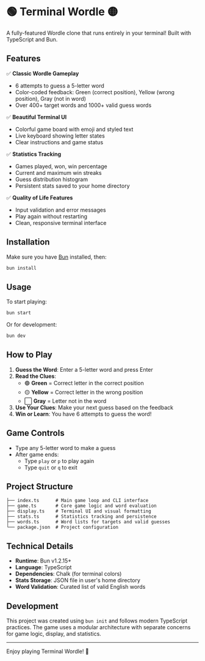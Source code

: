 # 🟢 Terminal Wordle 🟡

A fully-featured Wordle clone that runs entirely in your terminal! Built with TypeScript and Bun.

## Features

✅ **Classic Wordle Gameplay**
- 6 attempts to guess a 5-letter word
- Color-coded feedback: Green (correct position), Yellow (wrong position), Gray (not in word)
- Over 400+ target words and 1000+ valid guess words

✅ **Beautiful Terminal UI**
- Colorful game board with emoji and styled text
- Live keyboard showing letter states
- Clear instructions and game status

✅ **Statistics Tracking**
- Games played, won, win percentage
- Current and maximum win streaks
- Guess distribution histogram
- Persistent stats saved to your home directory

✅ **Quality of Life Features**
- Input validation and error messages
- Play again without restarting
- Clean, responsive terminal interface

## Installation

Make sure you have [Bun](https://bun.sh) installed, then:

```bash
bun install
```

## Usage

To start playing:

```bash
bun start
```

Or for development:

```bash
bun dev
```

## How to Play

1. **Guess the Word**: Enter a 5-letter word and press Enter
2. **Read the Clues**: 
   - 🟢 **Green** = Correct letter in the correct position
   - 🟡 **Yellow** = Correct letter in the wrong position  
   - ⬜ **Gray** = Letter not in the word
3. **Use Your Clues**: Make your next guess based on the feedback
4. **Win or Learn**: You have 6 attempts to guess the word!

## Game Controls

- Type any 5-letter word to make a guess
- After game ends:
  - Type `play` or `p` to play again
  - Type `quit` or `q` to exit

## Project Structure

```
├── index.ts      # Main game loop and CLI interface
├── game.ts       # Core game logic and word evaluation
├── display.ts    # Terminal UI and visual formatting
├── stats.ts      # Statistics tracking and persistence
├── words.ts      # Word lists for targets and valid guesses
└── package.json  # Project configuration
```

## Technical Details

- **Runtime**: Bun v1.2.15+
- **Language**: TypeScript
- **Dependencies**: Chalk (for terminal colors)
- **Stats Storage**: JSON file in user's home directory
- **Word Validation**: Curated list of valid English words

## Development

This project was created using `bun init` and follows modern TypeScript practices. The game uses a modular architecture with separate concerns for game logic, display, and statistics.

---

Enjoy playing Terminal Wordle! 🎉
